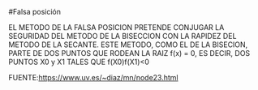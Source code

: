 #Falsa posición

EL METODO DE LA FALSA POSICION PRETENDE CONJUGAR LA SEGURIDAD DEL METODO DE LA BISECCION CON LA RAPIDEZ DEL METODO DE LA SECANTE. ESTE METODO, COMO EL DE LA BISECION, PARTE DE DOS PUNTOS QUE RODEAN LA RAIZ f(x) = 0, ES DECIR, DOS PUNTOS X0 y X1 TALES QUE f(X0)f(X1)<0

FUENTE:https://www.uv.es/~diaz/mn/node23.html
